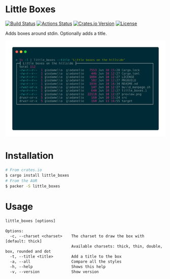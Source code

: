 # Little Boxes
[![Build Status](https://img.shields.io/travis/giodamelio/little_boxes.svg?style=flat-square)](https://travis-ci.org/giodamelio/little_boxes) [![Actions Status](https://wdp9fww0r9.execute-api.us-west-2.amazonaws.com/production/badge/giodamelio/little_boxes?style=flat-square)](https://wdp9fww0r9.execute-api.us-west-2.amazonaws.com/production/results/giodamelio/little_boxes) [![Crates.io Version](https://img.shields.io/crates/v/little_boxes.svg?style=flat-square)](https://crates.io/crates/little_boxes) [![License](https://img.shields.io/crates/l/little_boxes.svg?style=flat-square)](https://github.com/giodamelio/little_boxes/blob/master/LICENSE) 

Adds boxes around stdin. Optionally adds a title.

![preview](preview.png)

# Installation

```sh
# From crates.io
$ cargo install little_boxes
# From the AUR
$ packer -S little_boxes
```

# Usage

```
little_boxes [options]

Options:
  -c, --charset <charset>    The charset to draw the box with [default: thick]
                             Available charsets: thick, thin, double, box, rounded and dot
  -t, --title <title>        Add a title to the box
  -a, --all                  Compare all the styles
  -h, --help                 Shows this help
  -v, --version              Show version
```
